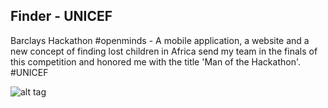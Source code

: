 ## Finder - UNICEF

Barclays Hackathon #openminds - A mobile application, a website and a new concept of finding lost children in Africa send my team in the finals of this competition and honored me with the title 'Man of the Hackathon'. #UNICEF

![alt tag](https://raw.github.com/woemike/Finder-Unicef/master/image.jpg)

